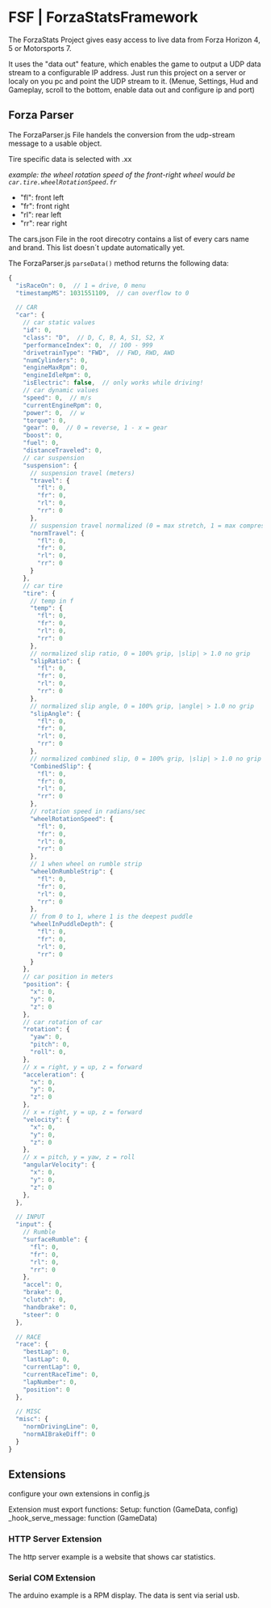 # FSF | ForzaStatsFramework
The ForzaStats Project gives easy access to live data from Forza Horizon 4, 5 or Motorsports 7.

It uses the "data out" feature, which enables the game to output a UDP data stream to a configurable IP address.
Just run this project on a server or localy on you pc and point the UDP stream to it.
(Menue, Settings, Hud and Gameplay, scroll to the bottom, enable data out and configure ip and port)

## Forza Parser

The ForzaParser.js File handels the conversion from the udp-stream message to a usable object.

Tire specific data is selected with .xx

_example: the wheel rotation speed of the front-right wheel would be ```car.tire.wheelRotationSpeed.fr```_

- "fl": front left
- "fr": front right
- "rl": rear left
- "rr": rear right

The cars.json File in the root direcotry contains a list of every cars name and brand. This list doesn´t update automatically yet.

The ForzaParser.js ```parseData()``` method returns the following data:

```js
{
  "isRaceOn": 0,  // 1 = drive, 0 menu
  "timestampMS": 1031551109,  // can overflow to 0

  // CAR
  "car": {
    // car static values
    "id": 0,
    "class": "D",  // D, C, B, A, S1, S2, X
    "performanceIndex": 0,  // 100 - 999
    "drivetrainType": "FWD",  // FWD, RWD, AWD
    "numCylinders": 0,
    "engineMaxRpm": 0,
    "engineIdleRpm": 0,
    "isElectric": false,  // only works while driving!
    // car dynamic values
    "speed": 0,  // m/s
    "currentEngineRpm": 0,
    "power": 0,  // w
    "torque": 0,
    "gear": 0,  // 0 = reverse, 1 - x = gear
    "boost": 0,
    "fuel": 0,
    "distanceTraveled": 0,
    // car suspension
    "suspension": {
      // suspension travel (meters)
      "travel": {
        "fl": 0,
        "fr": 0,
        "rl": 0,
        "rr": 0
      },
      // suspension travel normalized (0 = max stretch, 1 = max compression)
      "normTravel": {
        "fl": 0,
        "fr": 0,
        "rl": 0,
        "rr": 0
      }
    },
    // car tire
    "tire": {
      // temp in f
      "temp": {
        "fl": 0,
        "fr": 0,
        "rl": 0,
        "rr": 0
      },
      // normalized slip ratio, 0 = 100% grip, |slip| > 1.0 no grip
      "slipRatio": {
        "fl": 0,
        "fr": 0,
        "rl": 0,
        "rr": 0
      },
      // normalized slip angle, 0 = 100% grip, |angle| > 1.0 no grip
      "slipAngle": {
        "fl": 0,
        "fr": 0,
        "rl": 0,
        "rr": 0
      },
      // normalized combined slip, 0 = 100% grip, |slip| > 1.0 no grip
      "CombinedSlip": {
        "fl": 0,
        "fr": 0,
        "rl": 0,
        "rr": 0
      },
      // rotation speed in radians/sec
      "wheelRotationSpeed": {
        "fl": 0,
        "fr": 0,
        "rl": 0,
        "rr": 0
      },
      // 1 when wheel on rumble strip
      "wheelOnRumbleStrip": {
        "fl": 0,
        "fr": 0,
        "rl": 0,
        "rr": 0
      },
      // from 0 to 1, where 1 is the deepest puddle
      "wheelInPuddleDepth": {
        "fl": 0,
        "fr": 0,
        "rl": 0,
        "rr": 0
      }
    },
    // car position in meters
    "position": {
      "x": 0,
      "y": 0,
      "z": 0
    },
    // car rotation of car
    "rotation": {
      "yaw": 0,
      "pitch": 0,
      "roll": 0,
    },
    // x = right, y = up, z = forward
    "acceleration": {
      "x": 0,
      "y": 0,
      "z": 0
    },
    // x = right, y = up, z = forward
    "velocity": {
      "x": 0,
      "y": 0,
      "z": 0
    },
    // x = pitch, y = yaw, z = roll
    "angularVelocity": {
      "x": 0,
      "y": 0,
      "z": 0
    },
  },

  // INPUT
  "input": {
    // Rumble
    "surfaceRumble": {
      "fl": 0,
      "fr": 0,
      "rl": 0,
      "rr": 0
    },
    "accel": 0,
    "brake": 0,
    "clutch": 0,
    "handbrake": 0,
    "steer": 0
  },

  // RACE
  "race": {
    "bestLap": 0,
    "lastLap": 0,
    "currentLap": 0,
    "currentRaceTime": 0,
    "lapNumber": 0,
    "position": 0
  },

  // MISC
  "misc": {
    "normDrivingLine": 0,
    "normAIBrakeDiff": 0
  }
}
```


## Extensions
configure your own extensions in config.js

Extension must export functions:
  Setup: function (GameData, config)
  _hook_serve_message: function (GameData)


### HTTP Server Extension
The http server example is a website that shows car statistics.

### Serial COM Extension
The arduino example is a RPM display. The data is sent via serial usb.
